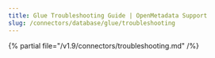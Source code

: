 ```yaml
---
title: Glue Troubleshooting Guide | OpenMetadata Support
slug: /connectors/database/glue/troubleshooting
---
```


{% partial file="/v1.9/connectors/troubleshooting.md" /%}
